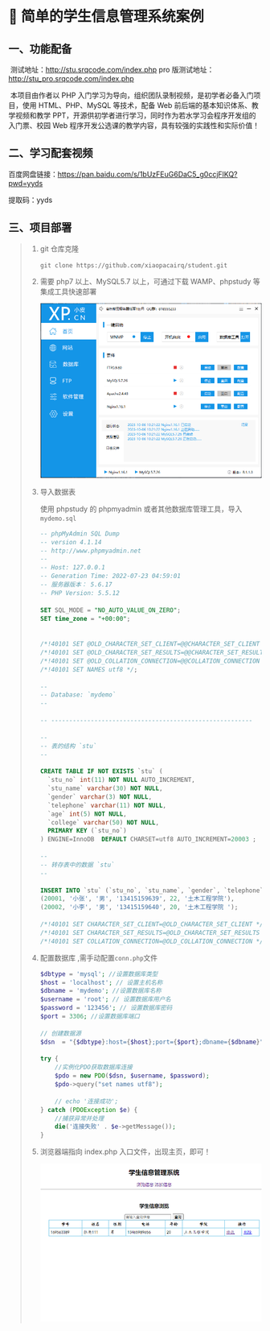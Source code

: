 # 🏁 简单的学生信息管理系统案例

## 一、功能配备

​ 测试地址：http://stu.srqcode.com/index.php
pro 版测试地址：http://stu_pro.srqcode.com/index.php

​ 本项目由作者以 PHP 入门学习为导向，组织团队录制视频，是初学者必备入门项目，使用 HTML、PHP、MySQL 等技术，配备 Web 前后端的基本知识体系、教学视频和教学 PPT，开源供初学者进行学习，同时作为若水学习会程序开发组的入门票、校园 Web 程序开发公选课的教学内容，具有较强的实践性和实际价值！

## 二、学习配套视频

百度网盘链接：https://pan.baidu.com/s/1bUzFEuG6DaC5_g0ccjFlKQ?pwd=yyds

提取码：yyds

## 三、项目部署

> 1. git 仓库克隆
>
>    `git clone https://github.com/xiaopacairq/student.git`
>
> 2. 需要 php7 以上、MySQL5.7 以上，可通过下载 WAMP、phpstudy 等集成工具快速部署
>
>    ![1696576165426](./images/1696576165426.jpg)
>
> 3. 导入数据表
>
>    使用 phpstudy 的 phpmyadmin 或者其他数据库管理工具，导入`mydemo.sql`
>
>    ```sql
>    -- phpMyAdmin SQL Dump
>    -- version 4.1.14
>    -- http://www.phpmyadmin.net
>    --
>    -- Host: 127.0.0.1
>    -- Generation Time: 2022-07-23 04:59:01
>    -- 服务器版本： 5.6.17
>    -- PHP Version: 5.5.12
>
>    SET SQL_MODE = "NO_AUTO_VALUE_ON_ZERO";
>    SET time_zone = "+00:00";
>
>
>    /*!40101 SET @OLD_CHARACTER_SET_CLIENT=@@CHARACTER_SET_CLIENT */;
>    /*!40101 SET @OLD_CHARACTER_SET_RESULTS=@@CHARACTER_SET_RESULTS */;
>    /*!40101 SET @OLD_COLLATION_CONNECTION=@@COLLATION_CONNECTION */;
>    /*!40101 SET NAMES utf8 */;
>
>    --
>    -- Database: `mydemo`
>    --
>
>    -- --------------------------------------------------------
>
>    --
>    -- 表的结构 `stu`
>    --
>
>    CREATE TABLE IF NOT EXISTS `stu` (
>      `stu_no` int(11) NOT NULL AUTO_INCREMENT,
>      `stu_name` varchar(30) NOT NULL,
>      `gender` varchar(3) NOT NULL,
>      `telephone` varchar(11) NOT NULL,
>      `age` int(5) NOT NULL,
>      `college` varchar(50) NOT NULL,
>      PRIMARY KEY (`stu_no`)
>    ) ENGINE=InnoDB  DEFAULT CHARSET=utf8 AUTO_INCREMENT=20003 ;
>
>    --
>    -- 转存表中的数据 `stu`
>    --
>
>    INSERT INTO `stu` (`stu_no`, `stu_name`, `gender`, `telephone`, `age`, `college`) VALUES
>    (20001, '小张', '男', '13415159639', 22, '土木工程学院'),
>    (20002, '小李', '男', '13415159640', 20, '土木工程学院 ');
>
>    /*!40101 SET CHARACTER_SET_CLIENT=@OLD_CHARACTER_SET_CLIENT */;
>    /*!40101 SET CHARACTER_SET_RESULTS=@OLD_CHARACTER_SET_RESULTS */;
>    /*!40101 SET COLLATION_CONNECTION=@OLD_COLLATION_CONNECTION */;
>
>
>    ```
>
> 4. 配置数据库 ,需手动配置`conn.php`文件
>
>    ```php
>    $dbtype = 'mysql'; //设置数据库类型
>    $host = 'localhost'; // 设置主机名称
>    $dbname = 'mydemo'; //设置数据库名称
>    $username = 'root'; // 设置数据库用户名
>    $password = '123456'; // 设置数据库密码
>    $port = 3306; //设置数据库端口
>
>    // 创建数据源
>    $dsn  = "{$dbtype}:host={$host};port={$port};dbname={$dbname}";
>
>    try {
>        //实例化PDO获取数据库连接
>        $pdo = new PDO($dsn, $username, $password);
>        $pdo->query("set names utf8");
>
>        // echo '连接成功';
>    } catch (PDOException $e) {
>        //捕获异常并处理
>        die('连接失败' . $e->getMessage());
>    }
>    ```
>
> 5. 浏览器端指向 index.php 入口文件，出现主页，即可！
>
>    ![1696576970608](./images/1696576970608.jpg)

[^备注]: 遇到任何问题随时可`issue`我，或者发邮件到`srq13415151737@163.com`
